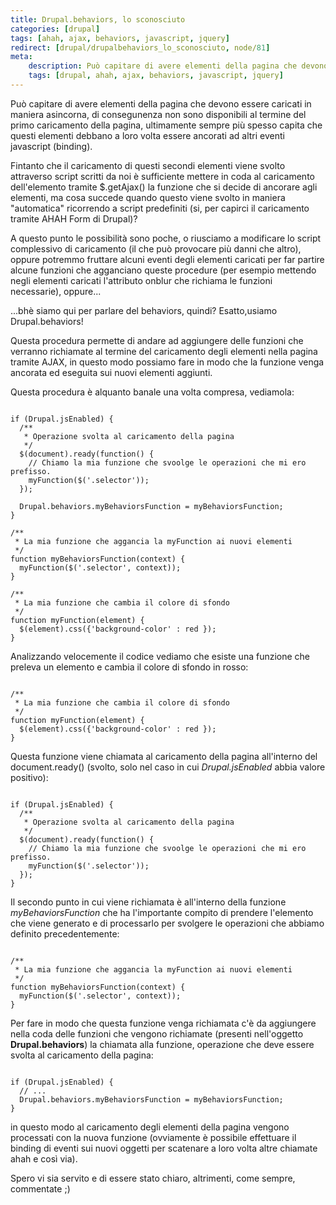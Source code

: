 ```yaml
---
title: Drupal.behaviors, lo sconosciuto
categories: [drupal]
tags: [ahah, ajax, behaviors, javascript, jquery]
redirect: [drupal/drupalbehaviors_lo_sconosciuto, node/81]
meta:
    description: Può capitare di avere elementi della pagina che devono essere caricati in maniera asincorna, di consegunenza non sono disponibili al termine del primo caricamento della pagina, ultimamente sempre più spesso capita che questi elementi debbano a loro volta essere ancorati ad altri eventi javascript (binding).
    tags: [drupal, ahah, ajax, behaviors, javascript, jquery]
---
```

Può capitare di avere elementi della pagina che devono essere caricati in maniera asincorna, di consegunenza non sono disponibili al termine del primo caricamento della pagina, ultimamente sempre più spesso capita che questi elementi debbano a loro volta essere ancorati ad altri eventi javascript (binding).

Fintanto che il caricamento di questi secondi elementi viene svolto attraverso script scritti da noi è sufficiente mettere in coda al caricamento dell'elemento tramite $.getAjax() la funzione che si decide di ancorare agli elementi, ma cosa succede quando questo viene svolto in maniera "automatica" ricorrendo a script predefiniti (si, per capirci il caricamento tramite AHAH Form di Drupal)?
<!--break-->
A questo punto le  possibilità sono poche, o riusciamo a modificare lo script complessivo di caricamento (il che può provocare più danni che altro), oppure potremmo fruttare alcuni eventi degli elementi caricati per far partire alcune funzioni che agganciano queste procedure (per esempio mettendo negli elementi caricati l'attributo onblur che richiama le funzioni necessarie), oppure...

...bhè siamo qui per parlare del behaviors, quindi? Esatto,usiamo Drupal.behaviors!

Questa procedura permette di andare ad aggiungere delle funzioni che verranno richiamate al termine del caricamento degli elementi nella pagina tramite AJAX, in questo modo possiamo fare in modo che la funzione venga ancorata ed eseguita sui nuovi elementi aggiunti.

Questa procedura è alquanto banale una volta compresa, vediamola:
~~~language-php

if (Drupal.jsEnabled) {
  /**
   * Operazione svolta al caricamento della pagina
   */
  $(document).ready(function() {
    // Chiamo la mia funzione che svoolge le operazioni che mi ero prefisso.
    myFunction($('.selector'));
  });

  Drupal.behaviors.myBehaviorsFunction = myBehaviorsFunction;
}

/**
 * La mia funzione che aggancia la myFunction ai nuovi elementi
 */
function myBehaviorsFunction(context) {
  myFunction($('.selector', context));
}

/**
 * La mia funzione che cambia il colore di sfondo
 */
function myFunction(element) {
  $(element).css({'background-color' : red });
}

~~~


Analizzando velocemente il codice vediamo che esiste una funzione che preleva un elemento e cambia il colore di sfondo in rosso:
~~~language-php

/**
 * La mia funzione che cambia il colore di sfondo
 */
function myFunction(element) {
  $(element).css({'background-color' : red });
}

~~~


Questa funzione viene chiamata al caricamento della pagina all'interno del document.ready() (svolto, solo nel caso in cui _Drupal.jsEnabled_ abbia valore positivo):
~~~language-php

if (Drupal.jsEnabled) {
  /**
   * Operazione svolta al caricamento della pagina
   */
  $(document).ready(function() {
    // Chiamo la mia funzione che svoolge le operazioni che mi ero prefisso.
    myFunction($('.selector'));
  });
}

~~~


Il secondo punto in cui viene richiamata è all'interno della funzione _myBehaviorsFunction_ che ha l'importante compito di prendere l'elemento che viene generato e di processarlo per svolgere le operazioni che abbiamo definito precedentemente:
~~~language-php

/**
 * La mia funzione che aggancia la myFunction ai nuovi elementi
 */
function myBehaviorsFunction(context) {
  myFunction($('.selector', context));
}

~~~


Per fare in modo che questa funzione venga richiamata c'è da aggiungere nella coda delle funzioni che vengono richiamate (presenti nell'oggetto **Drupal.behaviors**) la chiamata alla funzione, operazione che deve essere svolta al caricamento della pagina:
~~~language-php

if (Drupal.jsEnabled) {
  // ...
  Drupal.behaviors.myBehaviorsFunction = myBehaviorsFunction;
}

~~~

in questo modo al caricamento degli elementi della pagina vengono processati con la nuova funzione (ovviamente è possibile effettuare il binding di eventi sui nuovi oggetti per scatenare a loro volta altre chiamate ahah e così via).

Spero vi sia servito e di essere stato chiaro, altrimenti, come sempre, commentate ;)
